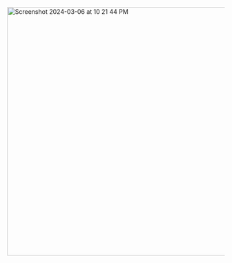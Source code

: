 <img width="576" alt="Screenshot 2024-03-06 at 10 21 44 PM" src="https://github.com/AnkurKonan/Python_Projects/assets/112815485/187445d7-5a1e-40f2-b3bc-2860a6a1429e">
